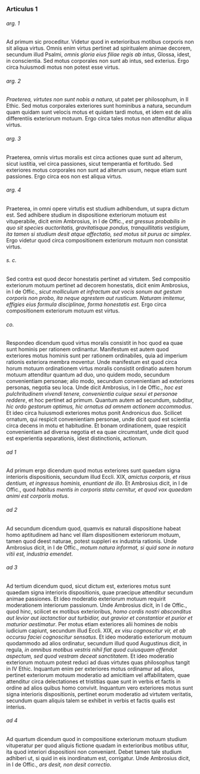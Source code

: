 ### Articulus 1

###### arg. 1
Ad primum sic proceditur. Videtur quod in exterioribus motibus corporis non sit aliqua virtus. Omnis enim virtus pertinet ad spiritualem animae decorem, secundum illud Psalmi, *omnis gloria eius filiae regis ab intus*, Glossa, idest, in conscientia. Sed motus corporales non sunt ab intus, sed exterius. Ergo circa huiusmodi motus non potest esse virtus.

###### arg. 2
*Praeterea, virtutes non sunt nobis a natura*, ut patet per philosophum, in II Ethic. Sed motus corporales exteriores sunt hominibus a natura, secundum quam quidam sunt velocis motus et quidam tardi motus, et idem est de aliis differentiis exteriorum motuum. Ergo circa tales motus non attenditur aliqua virtus.

###### arg. 3
Praeterea, omnis virtus moralis est circa actiones quae sunt ad alterum, sicut iustitia, vel circa passiones, sicut temperantia et fortitudo. Sed exteriores motus corporales non sunt ad alterum usum, neque etiam sunt passiones. Ergo circa eos non est aliqua virtus.

###### arg. 4
Praeterea, in omni opere virtutis est studium adhibendum, ut supra dictum est. Sed adhibere studium in dispositione exteriorum motuum est vituperabile, dicit enim Ambrosius, in I de Offic., *est gressus probabilis in quo sit species auctoritatis, gravitatisque pondus, tranquillitatis vestigium, ita tamen si studium desit atque affectatio, sed motus sit purus ac simplex*. Ergo videtur quod circa compositionem exteriorum motuum non consistat virtus.

###### s. c.
Sed contra est quod decor honestatis pertinet ad virtutem. Sed compositio exteriorum motuum pertinet ad decorem honestatis, dicit enim Ambrosius, in I de Offic., *sicut molliculum et infractum aut vocis sonum aut gestum corporis non probo, ita neque agrestem aut rusticum. Naturam imitemur, effigies eius formula disciplinae, forma honestatis est*. Ergo circa compositionem exteriorum motuum est virtus.

###### co.
Respondeo dicendum quod virtus moralis consistit in hoc quod ea quae sunt hominis per rationem ordinantur. Manifestum est autem quod exteriores motus hominis sunt per rationem ordinabiles, quia ad imperium rationis exteriora membra moventur. Unde manifestum est quod circa horum motuum ordinationem virtus moralis consistit ordinatio autem horum motuum attenditur quantum ad duo, uno quidem modo, secundum convenientiam personae; alio modo, secundum convenientiam ad exteriores personas, negotia seu loca. Unde dicit Ambrosius, in I de Offic., *hoc est pulchritudinem vivendi tenere, convenientia cuique sexui et personae reddere*, et hoc pertinet ad primum. Quantum autem ad secundum, subditur, *hic ordo gestorum optimus, hic ornatus ad omnem actionem accommodus*. Et ideo circa huiusmodi exteriores motus ponit Andronicus duo. Scilicet ornatum, qui respicit convenientiam personae, unde dicit quod est scientia circa decens in motu et habitudine. Et bonam ordinationem, quae respicit convenientiam ad diversa negotia et ea quae circumstant, unde dicit quod est experientia separationis, idest distinctionis, actionum.

###### ad 1
Ad primum ergo dicendum quod motus exteriores sunt quaedam signa interioris dispositionis, secundum illud Eccli. XIX, *amictus corporis, et risus dentium, et ingressus hominis, enuntiant de illo*. Et Ambrosius dicit, in I de Offic., quod *habitus mentis in corporis statu cernitur, et quod vox quaedam animi est corporis motus*.

###### ad 2
Ad secundum dicendum quod, quamvis ex naturali dispositione habeat homo aptitudinem ad hanc vel illam dispositionem exteriorum motuum, tamen quod deest naturae, potest suppleri ex industria rationis. Unde Ambrosius dicit, in I de Offic., *motum natura informat, si quid sane in natura vitii est, industria emendet*.

###### ad 3
Ad tertium dicendum quod, sicut dictum est, exteriores motus sunt quaedam signa interioris dispositionis, quae praecipue attenditur secundum animae passiones. Et ideo moderatio exteriorum motuum requirit moderationem interiorum passionum. Unde Ambrosius dicit, in I de Offic., quod hinc, scilicet ex motibus exterioribus, *homo cordis nostri absconditus aut levior aut iactanctior aut turbidior, aut gravior et constantior et purior et maturior aestimatur*. Per motus etiam exteriores alii homines de nobis iudicium capiunt, secundum illud Eccli. XIX, *ex visu cognoscitur vir, et ab occursu faciei cognoscitur sensatus*. Et ideo moderatio exteriorum motuum quodammodo ad alios ordinatur, secundum illud quod Augustinus dicit, in regula, *in omnibus motibus vestris nihil fiat quod cuiusquam offendat aspectum, sed quod vestram deceat sanctitatem*. Et ideo moderatio exteriorum motuum potest reduci ad duas virtutes quas philosophus tangit in IV Ethic. Inquantum enim per exteriores motus ordinamur ad alios, pertinet exteriorum motuum moderatio ad amicitiam vel affabilitatem, quae attenditur circa delectationes et tristitias quae sunt in verbis et factis in ordine ad alios quibus homo convivit. Inquantum vero exteriores motus sunt signa interioris dispositionis, pertinet eorum moderatio ad virtutem veritatis, secundum quam aliquis talem se exhibet in verbis et factis qualis est interius.

###### ad 4
Ad quartum dicendum quod in compositione exteriorum motuum studium vituperatur per quod aliquis fictione quadam in exterioribus motibus utitur, ita quod interiori dispositioni non conveniant. Debet tamen tale studium adhiberi ut, si quid in eis inordinatum est, corrigatur. Unde Ambrosius dicit, in I de Offic., *ars desit, non desit correctio*.

